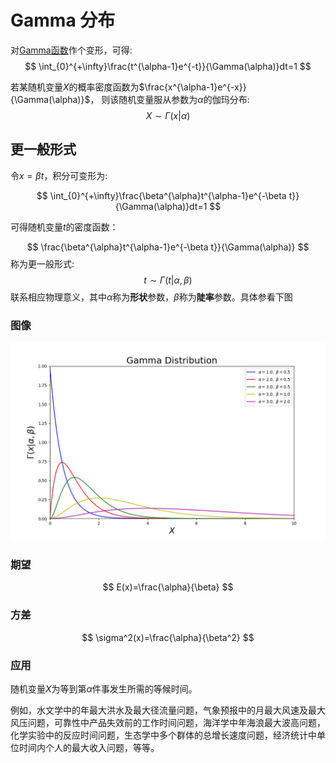 # Gamma 分布

对[Gamma函数](math/analys/gamma.md)作个变形，可得:
$$
\int_{0}^{+\infty}\frac{t^{\alpha-1}e^{-t}}{\Gamma(\alpha)}dt=1
$$

若某随机变量$X$的概率密度函数为$\frac{x^{\alpha-1}e^{-x}}{\Gamma(\alpha)}$， 则该随机变量服从参数为$\alpha$的伽玛分布:
$$
X \sim \Gamma(x|\alpha)
$$

## 更一般形式
令$x=\beta t$，积分可变形为:

$$
\int_{0}^{+\infty}\frac{\beta^{\alpha}t^{\alpha-1}e^{-\beta t}}{\Gamma(\alpha)}dt=1
$$

可得随机变量$t$的密度函数：

$$
\frac{\beta^{\alpha}t^{\alpha-1}e^{-\beta t}}{\Gamma(\alpha)}
$$
称为更一般形式:
$$
t \sim \Gamma(t|\alpha,\beta)
$$
联系相应物理意义，其中$\alpha$称为**形状**参数，$\beta$称为**陡率**参数。具体参看下图

### 图像
![gamma图](gamma.jpg ':size=500*309')

### 期望
$$
E(x)=\frac{\alpha}{\beta}
$$
### 方差
$$
\sigma^2(x)=\frac{\alpha}{\beta^2}
$$

### 应用
随机变量$X$为等到第$\alpha$件事发生所需的等候时间。

例如，水文学中的年最大洪水及最大径流量问题，气象预报中的月最大风速及最大风压问题，可靠性中产品失效前的工作时间问题，海洋学中年海浪最大波高问题，化学实验中的反应时间问题，生态学中多个群体的总增长速度问题，经济统计中单位时间内个人的最大收入问题，等等。
